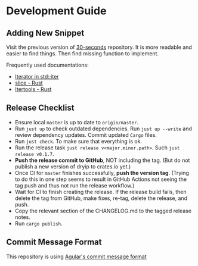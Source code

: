 # Development Guide

## Adding New Snippet

Visit the previous version of [30-seconds][30-seconds-previous] repository.
It is more readable and easier to find things. Then find missing function to implement.

Frequently used documentations:

- [Iterator in std::iter][iter]
- [slice - Rust][slice]
- [Itertools - Rust][itertools]

## Release Checklist

- Ensure local `master` is up to date to `origin/master`.
- Run `just up` to check outdated dependencies. Run `just up --write` and review dependency updates.
  Commit updated `Cargo` files.
- Run `just check`. To make sure that everything is ok.
- Run the release task `just release v<major.minor.path>`. Such `just release v0.1.7`.
- **Push the release commit to GitHub**, NOT including the tag. (But do not publish a new version of dryip to crates.io yet.)
- Once CI for `master` finishes successfully, **push the version tag**.
  (Trying to do this in one step seems to result in GitHub Actions not seeing the tag
  push and thus not run the release workflow.)
- Wait for CI to finish creating the release. If the release build fails, then
  delete the tag from GitHub, make fixes, re-tag, delete the release, and push.
- Copy the relevant section of the CHANGELOG.md to the tagged release notes.
- Run `cargo publish`.

## Commit Message Format

This repository is using [Agular's commit message format][commit-message]

<!-- dprint-ignore-start -->

[30-seconds-previous]: https://github.com/30-seconds/30-seconds-of-python/tree/e6064b1236bbe64f0a7f4e1127223b75848b92e8
[iter]: https://doc.rust-lang.org/std/iter/trait.Iterator.html
[slice]: https://doc.rust-lang.org/std/primitive.slice.html
[itertools]: https://docs.rs/itertools/latest/itertools/trait.Itertools.html
[commit-message]: https://github.com/angular/angular/blob/2095a08781167e91a60a4cec65c694688b319cd0/CONTRIBUTING.md#-commit-message-format

<!-- dprint-ignore-end -->
